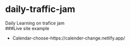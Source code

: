 # daily-traffic-jam
Daily Learning on trafice jam<br>
###Live site example<br>
- <p>Calendar-choose-https://calender-change.netlify.app/</p>

